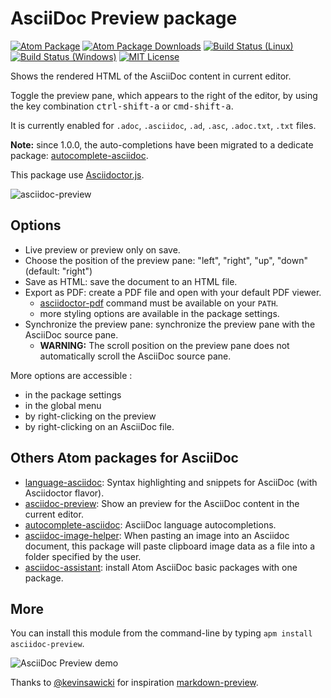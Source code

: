 # AsciiDoc Preview package

[![Atom Package](https://img.shields.io/apm/v/asciidoc-preview.svg)](https://atom.io/packages/asciidoc-preview)
[![Atom Package Downloads](https://img.shields.io/apm/dm/asciidoc-preview.svg)](https://atom.io/packages/asciidoc-preview)
[![Build Status (Linux)](https://travis-ci.org/asciidoctor/atom-asciidoc-preview.svg?branch=master)](https://travis-ci.org/asciidoctor/atom-asciidoc-preview)
[![Build Status (Windows)](https://ci.appveyor.com/api/projects/status/a7240elaip2dkd16?svg=true)](https://ci.appveyor.com/project/asciidoctor/atom-asciidoc-preview)
[![MIT License](http://img.shields.io/badge/license-MIT-blue.svg?style=flat)](https://github.com/asciidoctor/atom-asciidoc-preview/blob/master/LICENSE.md)

Shows the rendered HTML of the AsciiDoc content in current editor.

Toggle the preview pane, which appears to the right of the editor, by using the key combination <kbd>ctrl-shift-a</kbd> or <kbd>cmd-shift-a</kbd>.

It is currently enabled for `.adoc`, `.asciidoc`, `.ad`, `.asc`, `.adoc.txt`, `.txt` files.

**Note:** since 1.0.0, the auto-completions have been migrated to a dedicate package: [autocomplete-asciidoc](https://atom.io/packages/autocomplete-asciidoc).

This package use [Asciidoctor.js](https://github.com/asciidoctor/asciidoctor.js).

![asciidoc-preview](https://cloud.githubusercontent.com/assets/5674651/23831539/c914762a-0723-11e7-85f6-f7a16dcfa1e9.png)


## Options

* Live preview or preview only on save.
* Choose the position of the preview pane: "left", "right", "up", "down" (default: "right")
* Save as HTML: save the document to an HTML file.
* Export as PDF: create a PDF file and open with your default PDF viewer.
  * [asciidoctor-pdf](https://github.com/asciidoctor/asciidoctor-pdf) command must be available on your `PATH`.
  * more styling options are available in the package settings.
* Synchronize the preview pane: synchronize the preview pane with the AsciiDoc source pane.
  * **WARNING:** The scroll position on the preview pane does not automatically scroll the AsciiDoc source pane.

More options are accessible :
* in the package settings
* in the global menu
* by right-clicking on the preview
* by right-clicking on an AsciiDoc file.

## Others Atom packages for AsciiDoc

* [language-asciidoc](https://atom.io/packages/language-asciidoc): Syntax highlighting and snippets for AsciiDoc (with Asciidoctor flavor).
* [asciidoc-preview](https://atom.io/packages/asciidoc-preview): Show an preview for the AsciiDoc content in the current editor.
* [autocomplete-asciidoc](https://atom.io/packages/autocomplete-asciidoc): AsciiDoc language autocompletions.
* [asciidoc-image-helper](https://atom.io/packages/asciidoc-image-helper): When pasting an image into an Asciidoc document, this package will paste clipboard image data as a file into a folder specified by the user.
* [asciidoc-assistant](https://atom.io/packages/asciidoc-assistant): install Atom AsciiDoc basic packages with one package.

## More

You can install this module from the command-line by typing `apm install asciidoc-preview`.

![AsciiDoc Preview demo](https://cloud.githubusercontent.com/assets/5674651/15512720/96199b06-21e1-11e6-9eab-56826356a4e9.gif)

Thanks to [@kevinsawicki](https://github.com/kevinsawicki) for inspiration [markdown-preview](https://github.com/atom/markdown-preview).
